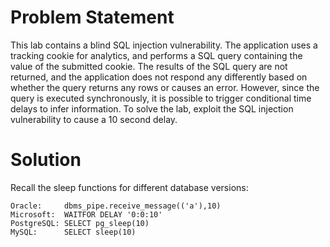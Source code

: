 # Problem Statement

This lab contains a blind SQL injection vulnerability. The application uses a tracking cookie for analytics, and performs a SQL query containing the value of the submitted cookie. The results of the SQL query are not returned, and the application does not respond any differently based on whether the query returns any rows or causes an error. However, since the query is executed synchronously, it is possible to trigger conditional time delays to infer information. To solve the lab, exploit the SQL injection vulnerability to cause a 10 second delay. 

# Solution

Recall the sleep functions for different database versions:

```
Oracle:     dbms_pipe.receive_message(('a'),10)
Microsoft:  WAITFOR DELAY '0:0:10'
PostgreSQL: SELECT pg_sleep(10)
MySQL:      SELECT sleep(10)
```
